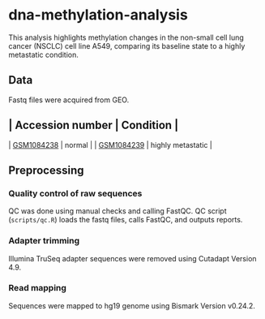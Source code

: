 # dna-methylation-analysis

This analysis highlights methylation changes in the non-small cell lung cancer (NSCLC) cell line A549, comparing its baseline state to a highly metastatic condition.

## Data
Fastq files were acquired from GEO.

| Accession number | Condition |
---------------------------------
| [GSM1084238](https://www.ncbi.nlm.nih.gov/geo/query/acc.cgi?acc=GSM1084238) | normal |
| [GSM1084239](https://www.ncbi.nlm.nih.gov/geo/query/acc.cgi?acc=GSM1084239) | highly metastatic |

## Preprocessing
### Quality control of raw sequences
QC was done using manual checks and calling FastQC. QC script (`scripts/qc.R`) loads the fastq files, calls FastQC, and outputs reports. 

### Adapter trimming
Illumina TruSeq adapter sequences were removed using Cutadapt Version 4.9.

### Read mapping
Sequences were mapped to hg19 genome using Bismark Version v0.24.2.

